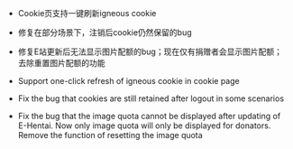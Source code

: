 - Cookie页支持一键刷新igneous cookie
- 修复在部分场景下，注销后cookie仍然保留的bug
- 修复E站更新后无法显示图片配额的bug；现在仅有捐赠者会显示图片配额；去除重置图片配额的功能

- Support one-click refresh of igneous cookie in cookie page
- Fix the bug that cookies are still retained after logout in some scenarios
- Fix the bug that the image quota cannot be displayed after updating of E-Hentai. Now only image quota will only be displayed for donators. Remove the function of resetting the image quota
